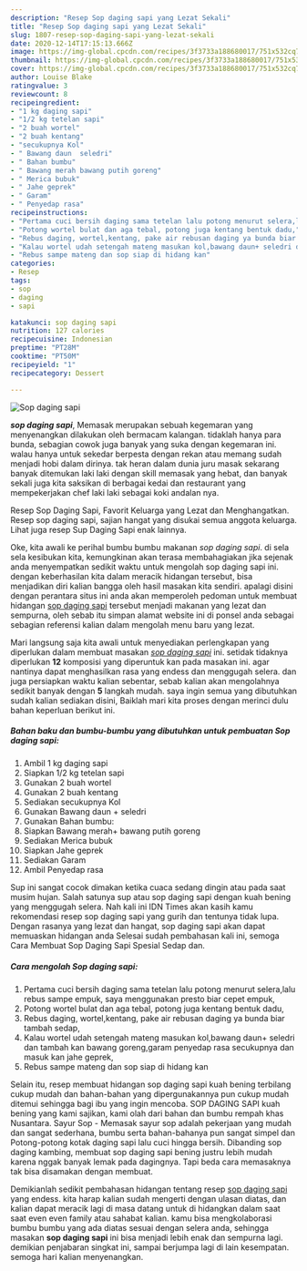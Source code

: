 ```yaml
---
description: "Resep Sop daging sapi yang Lezat Sekali"
title: "Resep Sop daging sapi yang Lezat Sekali"
slug: 1807-resep-sop-daging-sapi-yang-lezat-sekali
date: 2020-12-14T17:15:13.666Z
image: https://img-global.cpcdn.com/recipes/3f3733a188680017/751x532cq70/sop-daging-sapi-foto-resep-utama.jpg
thumbnail: https://img-global.cpcdn.com/recipes/3f3733a188680017/751x532cq70/sop-daging-sapi-foto-resep-utama.jpg
cover: https://img-global.cpcdn.com/recipes/3f3733a188680017/751x532cq70/sop-daging-sapi-foto-resep-utama.jpg
author: Louise Blake
ratingvalue: 3
reviewcount: 8
recipeingredient:
- "1 kg daging sapi"
- "1/2 kg tetelan sapi"
- "2 buah wortel"
- "2 buah kentang"
- "secukupnya Kol"
- " Bawang daun  seledri"
- " Bahan bumbu"
- " Bawang merah bawang putih goreng"
- " Merica bubuk"
- " Jahe geprek"
- " Garam"
- " Penyedap rasa"
recipeinstructions:
- "Pertama cuci bersih daging sama tetelan lalu potong menurut selera,lalu rebus sampe empuk, saya menggunakan presto biar cepet empuk,"
- "Potong wortel bulat dan aga tebal, potong juga kentang bentuk dadu,"
- "Rebus daging, wortel,kentang, pake air rebusan daging ya bunda biar tambah sedap,"
- "Kalau wortel udah setengah mateng masukan kol,bawang daun+ seledri dan tambah kan bawang goreng,garam penyedap rasa secukupnya dan masuk kan jahe geprek,"
- "Rebus sampe mateng dan sop siap di hidang kan"
categories:
- Resep
tags:
- sop
- daging
- sapi

katakunci: sop daging sapi 
nutrition: 127 calories
recipecuisine: Indonesian
preptime: "PT28M"
cooktime: "PT50M"
recipeyield: "1"
recipecategory: Dessert

---
```



![Sop daging sapi](https://img-global.cpcdn.com/recipes/3f3733a188680017/751x532cq70/sop-daging-sapi-foto-resep-utama.jpg)

<b><i>sop daging sapi</i></b>, Memasak merupakan sebuah kegemaran yang menyenangkan dilakukan oleh bermacam kalangan. tidaklah hanya para bunda, sebagian cowok juga banyak yang suka dengan kegemaran ini. walau hanya untuk sekedar berpesta dengan rekan atau memang sudah menjadi hobi dalam dirinya. tak heran dalam dunia juru masak sekarang banyak ditemukan laki laki dengan skill memasak yang hebat, dan banyak sekali juga kita saksikan di berbagai kedai dan restaurant yang mempekerjakan chef laki laki sebagai koki andalan nya.

Resep Sop Daging Sapi, Favorit Keluarga yang Lezat dan Menghangatkan. Resep sop daging sapi, sajian hangat yang disukai semua anggota keluarga. Lihat juga resep Sup Daging Sapi enak lainnya.

Oke, kita awali ke perihal bumbu bumbu makanan <i>sop daging sapi</i>. di sela sela kesibukan kita, kemungkinan akan terasa membahagiakan jika sejenak anda menyempatkan sedikit waktu untuk mengolah sop daging sapi ini. dengan keberhasilan kita dalam meracik hidangan tersebut, bisa menjadikan diri kalian bangga oleh hasil masakan kita sendiri. apalagi disini dengan perantara situs ini anda akan memperoleh pedoman untuk membuat hidangan <u>sop daging sapi</u> tersebut menjadi makanan yang lezat dan sempurna, oleh sebab itu simpan alamat website ini di ponsel anda sebagai sebagian referensi kalian dalam mengolah menu baru yang lezat.


Mari langsung saja kita awali untuk menyediakan perlengkapan yang diperlukan dalam membuat masakan <u><i>sop daging sapi</i></u> ini. setidak tidaknya diperlukan <b>12</b> komposisi yang diperuntuk kan pada masakan ini. agar nantinya dapat menghasilkan rasa yang endess dan menggugah selera. dan juga persiapkan waktu kalian sebentar, sebab kalian akan mengolahnya sedikit banyak dengan <b>5</b> langkah mudah. saya ingin semua yang dibutuhkan sudah kalian sediakan disini, Baiklah mari kita proses dengan merinci dulu bahan keperluan berikut ini.

<!--inarticleads1-->

##### Bahan baku dan bumbu-bumbu yang dibutuhkan untuk pembuatan Sop daging sapi:

1. Ambil 1 kg daging sapi
1. Siapkan 1/2 kg tetelan sapi
1. Gunakan 2 buah wortel
1. Gunakan 2 buah kentang
1. Sediakan secukupnya Kol
1. Gunakan  Bawang daun + seledri
1. Gunakan  Bahan bumbu:
1. Siapkan  Bawang merah+ bawang putih goreng
1. Sediakan  Merica bubuk
1. Siapkan  Jahe geprek
1. Sediakan  Garam
1. Ambil  Penyedap rasa


Sup ini sangat cocok dimakan ketika cuaca sedang dingin atau pada saat musim hujan. Salah satunya sup atau sop daging sapi dengan kuah bening yang menggugah selera. Nah kali ini IDN Times akan kasih kamu rekomendasi resep sop daging sapi yang gurih dan tentunya tidak lupa. Dengan rasanya yang lezat dan hangat, sop daging sapi akan dapat memuaskan hidangan anda Selesai sudah pembahasan kali ini, semoga Cara Membuat Sop Daging Sapi Spesial Sedap dan. 

<!--inarticleads2-->

##### Cara mengolah Sop daging sapi:

1. Pertama cuci bersih daging sama tetelan lalu potong menurut selera,lalu rebus sampe empuk, saya menggunakan presto biar cepet empuk,
1. Potong wortel bulat dan aga tebal, potong juga kentang bentuk dadu,
1. Rebus daging, wortel,kentang, pake air rebusan daging ya bunda biar tambah sedap,
1. Kalau wortel udah setengah mateng masukan kol,bawang daun+ seledri dan tambah kan bawang goreng,garam penyedap rasa secukupnya dan masuk kan jahe geprek,
1. Rebus sampe mateng dan sop siap di hidang kan


Selain itu, resep membuat hidangan sop daging sapi kuah bening terbilang cukup mudah dan bahan-bahan yang dipergunakannya pun cukup mudah ditemui sehingga bagi ibu yang ingin mencoba. SOP DAGING SAPI kuah bening yang kami sajikan, kami olah dari bahan dan bumbu rempah khas Nusantara. Sayur Sop - Memasak sayur sop adalah pekerjaan yang mudah dan sangat sederhana, bumbu serta bahan-bahanya pun sangat simpel dan Potong-potong kotak daging sapi lalu cuci hingga bersih. Dibanding sop daging kambing, membuat sop daging sapi bening justru lebih mudah karena nggak banyak lemak pada dagingnya. Tapi beda cara memasaknya tak bisa disamakan dengan membuat. 

Demikianlah sedikit pembahasan hidangan tentang resep <u>sop daging sapi</u> yang endess. kita harap kalian sudah mengerti dengan ulasan diatas, dan kalian dapat meracik lagi di masa datang untuk di hidangkan dalam saat saat even even family atau sahabat kalian. kamu bisa mengkolaborasi bumbu bumbu yang ada diatas sesuai dengan selera anda, sehingga masakan <b>sop daging sapi</b> ini bisa menjadi lebih enak dan sempurna lagi. demikian penjabaran singkat ini, sampai berjumpa lagi di lain kesempatan. semoga hari kalian menyenangkan.
